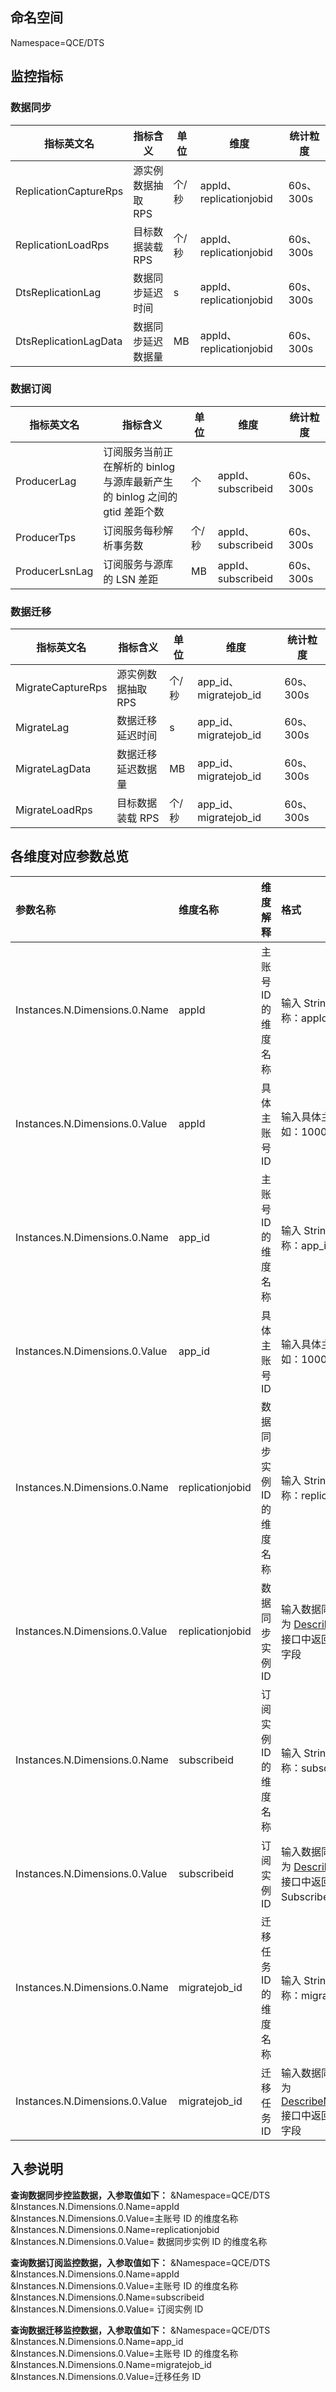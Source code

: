## 命名空间

Namespace=QCE/DTS



## 监控指标

###  数据同步

| 指标英文名            | 指标含义           | 单位  | 维度                    | 统计粒度  |
| --------------------- | ------------------ | ----- | ----------------------- | --------- |
| ReplicationCaptureRps | 源实例数据抽取 RPS | 个/秒 | appId、replicationjobid | 60s、300s |
| ReplicationLoadRps    | 目标数据装载 RPS   | 个/秒 | appId、replicationjobid | 60s、300s |
| DtsReplicationLag     | 数据同步延迟时间   | s     | appId、replicationjobid | 60s、300s |
| DtsReplicationLagData | 数据同步延迟数据量 | MB    | appId、replicationjobid | 60s、300s |



### 数据订阅

| 指标英文名     | 指标含义                                                     | 单位  | 维度               | 统计粒度  |
| -------------- | ------------------------------------------------------------ | ----- | ------------------ | --------- |
| ProducerLag    | 订阅服务当前正在解析的 binlog 与源库最新产生的 binlog 之间的 gtid 差距个数 | 个    | appId、subscribeid | 60s、300s |
| ProducerTps    | 订阅服务每秒解析事务数                                       | 个/秒 | appId、subscribeid | 60s、300s |
| ProducerLsnLag | 订阅服务与源库的 LSN 差距                                      | MB    | appId、subscribeid | 60s、300s |



### 数据迁移

| 指标英文名        | 指标含义           | 单位  | 维度                  | 统计粒度  |
| ----------------- | ------------------ | ----- | --------------------- | --------- |
| MigrateCaptureRps | 源实例数据抽取 RPS  | 个/秒 | app_id、migratejob_id | 60s、300s |
| MigrateLag        | 数据迁移延迟时间   | s     | app_id、migratejob_id | 60s、300s |
| MigrateLagData    | 数据迁移延迟数据量 | MB    | app_id、migratejob_id | 60s、300s |
| MigrateLoadRps    | 目标数据装载 RPS    | 个/秒 | app_id、migratejob_id | 60s、300s |



## 各维度对应参数总览

| 参数名称                       | 维度名称         | 维度解释                   | 格式                                                         |
| :----------------------------- | :--------------- | :------------------------- | :----------------------------------------------------------- |
| Instances.N.Dimensions.0.Name  | appId            | 主账号 ID 的维度名称       | 输入 String 类型维度名称：appId                              |
| Instances.N.Dimensions.0.Value | appId            | 具体主账号 ID               | 输入具体主账号 ID，例如：100012000000                        |
| Instances.N.Dimensions.0.Name  | app_id           | 主账号 ID 的维度名称       | 输入 String 类型维度名称：app_id                              |
| Instances.N.Dimensions.0.Value | app_id           | 具体主账号 ID                | 输入具体主账号 ID，例如：100012000000                        |
| Instances.N.Dimensions.0.Name  | replicationjobid | 数据同步实例 ID 的维度名称 | 输入 String 类型维度名称：replicationjobid                   |
| Instances.N.Dimensions.0.Value | replicationjobid | 数据同步实例  ID           | 输入数据同步实例  ID，为 [DescribeSyncJobs](https://cloud.tencent.com/document/product/571/82103)  接口中返回值的 JobId 字段 |
| Instances.N.Dimensions.0.Name  | subscribeid      | 订阅实例 ID 的维度名称     | 输入 String 类型维度名称：subscribeid                        |
| Instances.N.Dimensions.0.Value | subscribeid      | 订阅实例 ID                | 输入数据同步实例  ID，为 [DescribeSubscribes](https://cloud.tencent.com/document/product/571/42715)  接口中返回值的 SubscribeId 字段 |
| Instances.N.Dimensions.0.Name  | migratejob_id    | 迁移任务 ID 的维度名称     | 输入 String 类型维度名称：migratejob_id                      |
| Instances.N.Dimensions.0.Value | migratejob_id    | 迁移任务 ID                | 输入数据同步实例  ID，为 [DescribeMigrationJobs](https://cloud.tencent.com/document/product/571/82084)  接口中返回值的 JobId 字段 |

## 入参说明

**查询数据同步控监数据，入参取值如下：**
&Namespace=QCE/DTS
&Instances.N.Dimensions.0.Name=appId
&Instances.N.Dimensions.0.Value=主账号 ID 的维度名称
&Instances.N.Dimensions.0.Name=replicationjobid
&Instances.N.Dimensions.0.Value=  数据同步实例 ID 的维度名称



**查询数据订阅监控数据，入参取值如下：**
&Namespace=QCE/DTS
&Instances.N.Dimensions.0.Name=appId
&Instances.N.Dimensions.0.Value=主账号 ID 的维度名称
&Instances.N.Dimensions.0.Name=subscribeid
&Instances.N.Dimensions.0.Value=  订阅实例 ID



**查询数据迁移监控数据，入参取值如下：**
&Namespace=QCE/DTS
&Instances.N.Dimensions.0.Name=app_id
&Instances.N.Dimensions.0.Value=主账号 ID 的维度名称
&Instances.N.Dimensions.0.Name=migratejob_id
&Instances.N.Dimensions.0.Value=迁移任务 ID
